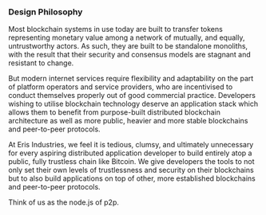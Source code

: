 ### Design Philosophy

Most blockchain systems in use today are built to transfer tokens representing monetary value among a network of mutually, and equally, untrustworthy actors. As such, they are built to be standalone monoliths, with the result that their security and consensus models are stagnant and resistant to change.

But modern internet services require flexibility and adaptability on the part of platform operators and service providers, who are incentivised to conduct themselves properly out of good commercial practice. Developers wishing to utilise blockchain technology deserve an application stack which allows them to benefit from purpose-built distributed blockchain architecture as well as more public, heavier and more stable blockchains and peer-to-peer protocols.

At Eris Industries, we feel it is tedious, clumsy, and ultimately unnecessary for every aspiring distributed application developer to build entirely atop a public, fully trustless chain like Bitcoin. We give developers the tools to not only set their own levels of trustlessness and security on their blockchains but to also build applications on top of other, more established blockchains and peer-to-peer protocols.

Think of us as the node.js of p2p.